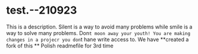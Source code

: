 # test.--210923
This is a description. Silent is a way to avoid many problems while smile is a way to solve many problems. Don`t moon away your youth!
You are making changes in a projecr you don`t hane write access to. We have **created a fork of this **
Polish readmefile for 3rd time
